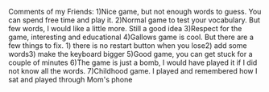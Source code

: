 Comments of my Friends:
1)Nice game, but not enough words to guess. You can spend free time and play it.
2)Normal game to test your vocabulary. But few words, I would like a little more. Still a good idea
3)Respect for the game, interesting and educational
4)Gallows game is cool. But there are a few things to fix. 1) there is no restart button when you lose2) add some words3) make the keyboard bigger
5)Good game, you can get stuck for a couple of minutes
6)The game is just a bomb, I would have played it if I did not know all the words.
7)Childhood game. I played and remembered how I sat and played through Mom's phone
